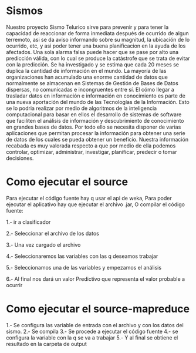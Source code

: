 # Sismos
Nuestro proyecto Sismo Telurico sirve para prevenir y para tener la capacidad de reaccionar de forma inmediata después de ocurrido de algun terremoto, asi se da aviso informando sobre su magnitud, la ubicación de lo ocurrido, etc, y  asi poder tener una buena planificacion en la ayuda de  los afectados.
Una sola alarma falsa puede hacer que se pase por alto una predicción válida, con lo cual se produce la catástrofe que se trata de evitar con la predicción. Se ha investigado y se estima que cada 20 meses se duplica la cantidad de información en el mundo. La mayoría de las organizaciones han acumulado una enorme cantidad de datos que normalmente se almacenan en Sistemas de Gestión de Bases de Datos dispersas, no comunicadas e incongruentes entre sí. El cómo llegar a trasladar datos en información e información en conocimiento es parte de una nueva aportación del mundo de las Tecnologías de la Información.
Esto se lo podria realizar por medio de algoritmos de la inteligencia computacional para basar en ellos el desarrollo de sistemas de software que faciliten el análisis de información y descubrimiento de conocimiento en grandes bases de datos.
Por todo ello se necesita disponer de varias aplicaciones que permitan procesar la información para obtener una serie de datos de los cuales se pueda obtener un beneficio. Nuestra información recabada es muy valorada respecto a que por medio de ella podemos controlar, optimizar, administrar, investigar, planificar, predecir o tomar decisiones.
# Como ejecutar el source

Para ejecutar el código fuente hay q usar el api de weka, Para poder ejecutar el aplicativo hay que ejecutar el archivo .jar, O compilar el código fuente:

1.- ir a clasificador

2.- Seleccionar el archivo de los datos

3.- Una vez cargado el archivo

4.- Seleccionaremos las variables con las q deseamos trabajar

5.- Seleccionamos una de las variables y empezamos el análisis

6.- Al final nos dará un valor Predictivo que representa el valor probable a ocurrir

# Como ejecutar el source-mapreduce

1.- Se configura las variable de entrada con el archivo y con los datos del sismo.
2.- Se compila 
3.- Se procede a ejecutar el código fuente 
4.- se configura la variable con la q se va a trabajar 
5.- Y al final se obtiene el resultado en la carpeta de output


